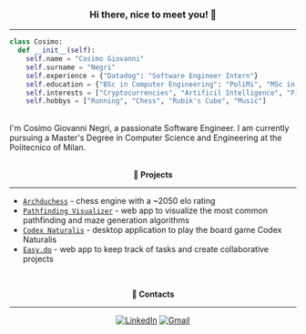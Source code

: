<h3 align="center"> <b>Hi there, nice to meet you! 👋</b> </h3>

---

```python
class Cosimo:
  def __init__(self):
    self.name = "Cosimo Giovanni"
    self.surname = "Negri"
    self.experience = {"Datadog": "Software Engineer Intern"}
    self.education = {"BSc in Computer Engineering": "PoliMi", "MSc in Computer Science and Engineering": "PoliMi"}
    self.interests = ["Cryptocurrencies", "Artificil Intelligence", "Finance"]
    self.hobbys = ["Running", "Chess", "Rubik's Cube", "Music"]
```

<br />
I'm Cosimo Giovanni Negri, a passionate Software Engineer. I am currently pursuing a Master's Degree in Computer Science and Engineering at the Politecnico of Milan.

<br />
<br />
<p align="center"> <b>🔨 Projects</b> </p>

---

- [`Archduchess`](https://github.com/cosimonegri/Archduchess) - chess engine with a ~2050 elo rating
- [`Pathfinding Visualizer`](https://github.com/cosimonegri/pathfinding-visualizer) - web app to visualize the most common pathfinding and maze generation algorithms
- [`Codex Naturalis`](https://github.com/cosimonegri/ing-sw-2024-lovino-mierlita-negri-orizio) - desktop application to play the board game Codex Naturalis
- [`Easy.do`](https://github.com/cosimonegri/easy-do) - web app to keep track of tasks and create collaborative projects

<br />
<p align="center"> <b>📢 Contacts</b> </p>

---

<div align=center>

[![LinkedIn](https://img.shields.io/badge/linkedin-%230077B5.svg?style=for-the-badge&logo=linkedin&logoColor=white)](https://www.linkedin.com/in/cosimogiovanninegri)
[![Gmail](https://img.shields.io/badge/Gmail-D14836?style=for-the-badge&logo=gmail&logoColor=white)](mailto:cosimogiovanninegri@gmail.com)

<div>
